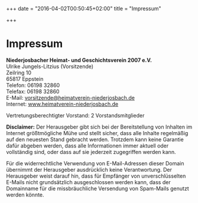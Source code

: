 +++
date = "2016-04-02T00:50:45+02:00"
title = "Impressum"

+++

# Impressum
**Niederjosbacher Heimat- und Geschichtsverein 2007 e.V.**  
Ulrike Jungels-Litzius (Vorsitzende)  
Zeilring 10  
65817 Eppstein  
Telefon: 06198 32860  
Telefax: 06198 32860  
E-Mail: vorsitzende@heimatverein-niederjosbach.de  
Internet: www.heimatverein-niederjosbach.de  

Vertretungsberechtigter Vorstand: 2 Vorstandsmitglieder

**Disclaimer:** Der Herausgeber gibt sich bei der Bereitstellung von Inhalten im Internet größtmögliche Mühe und stellt sicher, dass alle Inhalte regelmäßig auf den neuesten Stand gebracht werden. Trotzdem kann keine Garantie dafür abgeben werden, dass alle Informationen immer aktuell oder vollständig sind, oder dass auf sie jederzeit zugegriffen werden kann.

Für die widerrechtliche Verwendung von E-Mail-Adressen dieser Domain übernimmt der Herausgeber ausdrücklich keine Verantwortung. Der Herausgeber weist darauf hin, dass für Empfänger von unverschlüsselten E-Mails nicht grundsätzlich ausgeschlossen werden kann, dass der Domainname für die missbräuchliche Versendung von Spam-Mails genutzt werden könnte.

